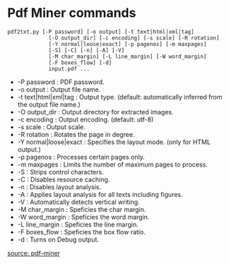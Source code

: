 # Pdf Miner commands

```
pdf2txt.py [-P password] [-o output] [-t text|html|xml|tag]
             [-O output_dir] [-c encoding] [-s scale] [-R rotation]
             [-Y normal|loose|exact] [-p pagenos] [-m maxpages]
             [-S] [-C] [-n] [-A] [-V]
             [-M char_margin] [-L line_margin] [-W word_margin]
             [-F boxes_flow] [-d]
             input.pdf ...
```

- -P password : PDF password.
- -o output : Output file name.
- -t text|html|xml|tag : Output type. (default: automatically inferred from the output file name.)
- -O output_dir : Output directory for extracted images.
- -c encoding : Output encoding. (default: utf-8)
- -s scale : Output scale.
- -R rotation : Rotates the page in degree.
- -Y normal|loose|exact : Specifies the layout mode. (only for HTML output.)
- -p pagenos : Processes certain pages only.
- -m maxpages : Limits the number of maximum pages to process.
- -S : Strips control characters.
- -C : Disables resource caching.
- -n : Disables layout analysis.
- -A : Applies layout analysis for all texts including figures.
- -V : Automatically detects vertical writing.
- -M char_margin : Speficies the char margin.
- -W word_margin : Speficies the word margin.
- -L line_margin : Speficies the line margin.
- -F boxes_flow : Speficies the box flow ratio.
- -d : Turns on Debug output.


[source: pdf-miner](https://pypi.org/project/pdfminer/)